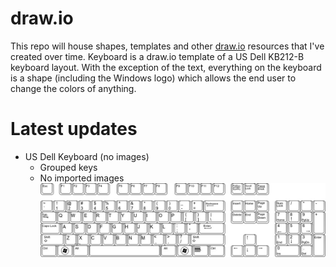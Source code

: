 # draw.io
This repo will house shapes, templates and other [draw.io][drawio-url] resources that I've created over time.
Keyboard is a draw.io template of a US Dell KB212-B keyboard layout. With the exception of the text, everything on the keyboard is a shape (including the Windows logo) which allows the end user to change the colors of anything. 

# Latest updates

  - US Dell Keyboard (no images)
    - Grouped keys
    - No imported images
  ![Keyboard.jpg](https://github.com/D4V3M0NK/draw.io/blob/master/keyboard/Keyboard.jpg)



   [drawio-url]: <http://https://app.diagrams.net/>

